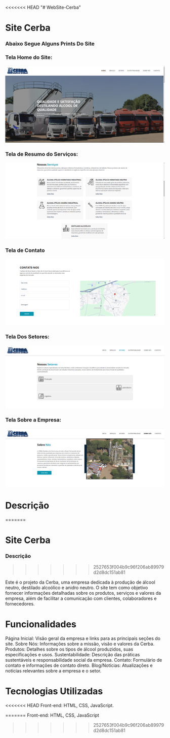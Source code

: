 <<<<<<< HEAD
"# WebSite-Cerba" 
# Site Cerba

### Abaixo Segue Alguns Prints Do Site

### Tela Home do Site:
![Alt text](screenshots/Screenshot_3.png)

### Tela de Resumo do Serviços:
![Alt text](screenshots/Screenshot_1.png)

### Tela de Contato

![Alt text](screenshots/Screenshot_2.png)

### Tela Dos Setores:

![Alt text](screenshots/Screenshot_4.png)

### Tela Sobre a Empresa:

![Alt text](screenshots/Screenshot_5.png)

# Descrição
=======
# Site Cerba

### Descrição
>>>>>>> 2527653f004b9c96f206ab89979d2d8dc151ab81

Este é o projeto da Cerba, uma empresa dedicada à produção de álcool neutro, destilado alcoólico e anidro neutro. O site tem como objetivo fornecer informações detalhadas sobre os produtos, serviços e valores da empresa, além de facilitar a comunicação com clientes, colaboradores e fornecedores.

# Funcionalidades

Página Inicial: Visão geral da empresa e links para as principais seções do site.
Sobre Nós: Informações sobre a missão, visão e valores da Cerba.
Produtos: Detalhes sobre os tipos de álcool produzidos, suas especificações e usos.
Sustentabilidade: Descrição das práticas sustentáveis e responsabilidade social da empresa.
Contato: Formulário de contato e informações de contato direto.
Blog/Notícias: Atualizações e notícias relevantes sobre a empresa e o setor.

# Tecnologias Utilizadas

<<<<<<< HEAD
Front-end: HTML, CSS, JavaScript.

=======
Front-end: HTML, CSS, JavaScript
>>>>>>> 2527653f004b9c96f206ab89979d2d8dc151ab81

